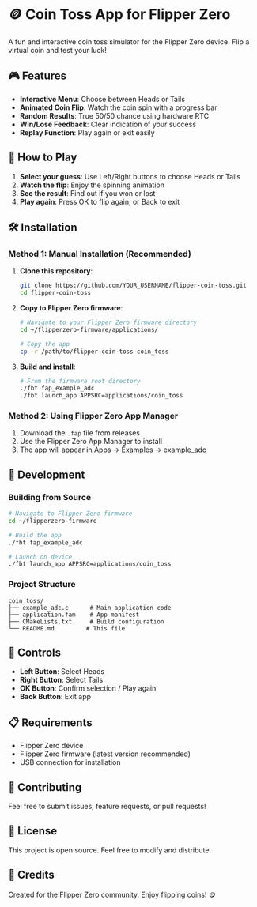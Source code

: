 # 🪙 Coin Toss App for Flipper Zero

A fun and interactive coin toss simulator for the Flipper Zero device. Flip a virtual coin and test your luck!

## 🎮 Features

- **Interactive Menu**: Choose between Heads or Tails
- **Animated Coin Flip**: Watch the coin spin with a progress bar
- **Random Results**: True 50/50 chance using hardware RTC
- **Win/Lose Feedback**: Clear indication of your success
- **Replay Function**: Play again or exit easily

## 📱 How to Play

1. **Select your guess**: Use Left/Right buttons to choose Heads or Tails
2. **Watch the flip**: Enjoy the spinning animation
3. **See the result**: Find out if you won or lost
4. **Play again**: Press OK to flip again, or Back to exit

## 🛠️ Installation

### Method 1: Manual Installation (Recommended)

1. **Clone this repository**:
   ```bash
   git clone https://github.com/YOUR_USERNAME/flipper-coin-toss.git
   cd flipper-coin-toss
   ```

2. **Copy to Flipper Zero firmware**:
   ```bash
   # Navigate to your Flipper Zero firmware directory
   cd ~/flipperzero-firmware/applications/
   
   # Copy the app
   cp -r /path/to/flipper-coin-toss coin_toss
   ```

3. **Build and install**:
   ```bash
   # From the firmware root directory
   ./fbt fap_example_adc
   ./fbt launch_app APPSRC=applications/coin_toss
   ```

### Method 2: Using Flipper Zero App Manager

1. Download the `.fap` file from releases
2. Use the Flipper Zero App Manager to install
3. The app will appear in Apps → Examples → example_adc

## 🔧 Development

### Building from Source

```bash
# Navigate to Flipper Zero firmware
cd ~/flipperzero-firmware

# Build the app
./fbt fap_example_adc

# Launch on device
./fbt launch_app APPSRC=applications/coin_toss
```

### Project Structure

```
coin_toss/
├── example_adc.c      # Main application code
├── application.fam    # App manifest
├── CMakeLists.txt     # Build configuration
└── README.md         # This file
```

## 🎯 Controls

- **Left Button**: Select Heads
- **Right Button**: Select Tails
- **OK Button**: Confirm selection / Play again
- **Back Button**: Exit app

## 📋 Requirements

- Flipper Zero device
- Flipper Zero firmware (latest version recommended)
- USB connection for installation

## 🤝 Contributing

Feel free to submit issues, feature requests, or pull requests!

## 📄 License

This project is open source. Feel free to modify and distribute.

## 🙏 Credits

Created for the Flipper Zero community. Enjoy flipping coins! 🪙 